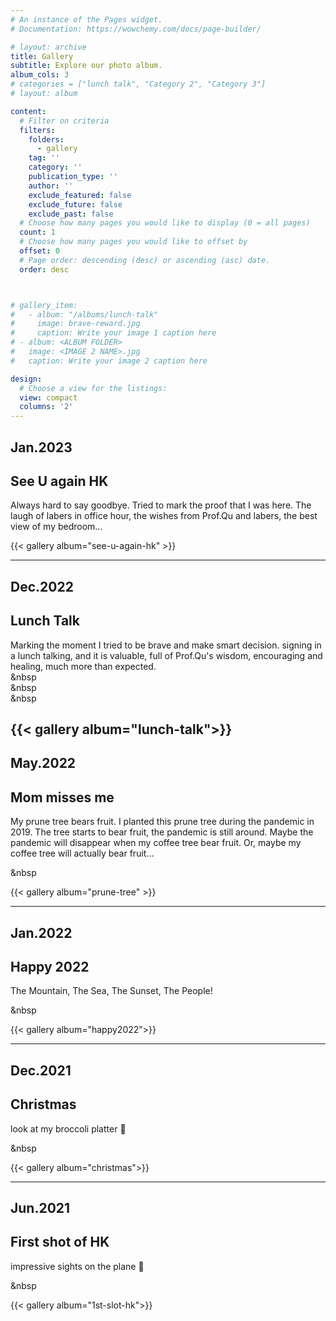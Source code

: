```yaml
---
# An instance of the Pages widget.
# Documentation: https://wowchemy.com/docs/page-builder/

# layout: archive
title: Gallery
subtitle: Explore our photo album.
album_cols: 3
# categories = ["lunch talk", "Category 2", "Category 3"]
# layout: album

content:
  # Filter on criteria
  filters:
    folders:
      - gallery
    tag: ''
    category: ''
    publication_type: ''
    author: ''
    exclude_featured: false
    exclude_future: false
    exclude_past: false
  # Choose how many pages you would like to display (0 = all pages)
  count: 1
  # Choose how many pages you would like to offset by
  offset: 0
  # Page order: descending (desc) or ascending (asc) date.
  order: desc



# gallery_item:
#   - album: "/albums/lunch-talk"
#     image: brave-reward.jpg
#     caption: Write your image 1 caption here
# - album: <ALBUM FOLDER>
#   image: <IMAGE 2 NAME>.jpg
#   caption: Write your image 2 caption here

design:
  # Choose a view for the listings:
  view: compact
  columns: '2'
---
```



## Jan.2023
## See U again HK
Always hard to say goodbye. Tried to mark the proof that I was here. The laugh of labers in office hour, the wishes from Prof.Qu and labers, the best view of my bedroom...



{{< gallery album="see-u-again-hk" >}}

---



## Dec.2022
## Lunch Talk
Marking the moment I tried to be brave and make smart decision. signing in a lunch talking, and it is valuable, full of Prof.Qu's wisdom, encouraging and healing, much more than expected.   
&nbsp  
&nbsp  
&nbsp  


{{< gallery album="lunch-talk">}}   
---
  
  
  
## May.2022  
## Mom misses me  
My prune tree bears fruit. I planted this prune tree during the pandemic in 2019. The tree starts to bear fruit, the pandemic is still around. Maybe the pandemic will disappear when my coffee tree bear fruit. Or, maybe my coffee tree will actually bear fruit...  
  
&nbsp  
   
   
{{< gallery album="prune-tree" >}}
   
---





## Jan.2022
## Happy 2022
The Mountain, The Sea, The Sunset, The People!





&nbsp

{{< gallery album="happy2022">}}

---





## Dec.2021
## Christmas
look at my broccoli platter 🥦 





&nbsp

{{< gallery album="christmas">}}

---





## Jun.2021
## First shot of HK
impressive sights on the plane 🛬





&nbsp

{{< gallery album="1st-slot-hk">}}